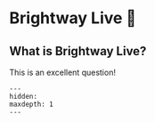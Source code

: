 # Brightway Live 🖖

## What is Brightway Live?

This is an excellent question!

```{toctree}
---
hidden:
maxdepth: 1
---
```
